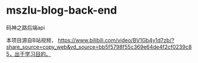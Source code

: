 # mszlu-blog-back-end
码神之路后端api


本项目源自B站视频， https://www.bilibili.com/video/BV1Gb4y1d7zb/?share_source=copy_web&vd_source=bb5f5798f55c369e64de4f2cf0239c85，出于学习目的。
